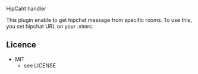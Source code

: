 HipCaht handler

This plugin enable to get hipchat message from specific rooms.
To use this, you set hipchat URL on your .vimrc.

## Licence
* MIT
  * see LICENSE
